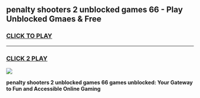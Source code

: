 
## penalty shooters 2 unblocked games 66 - Play Unblocked Gmaes & Free
<h3>
<a href="https://news.freeplayer.one?title=penalty_shooters_2_unblocked_games_66&ref=23F">CLICK TO PLAY</a></h3>
<hr>

<h3>
<a href="https://news.freeplayer.one?title=penalty_shooters_2_unblocked_games_66&ref=23F">CLICK 2 PLAY</a>
  
</h3>

<a href="https://news.freeplayer.one?title=penalty_shooters_2_unblocked_games_66&ref=23F/"><img src="https://clearcache.store/games.png"></a>


**penalty shooters 2 unblocked games 66 games unblocked: Your Gateway to Fun and Accessible Online Gaming**
